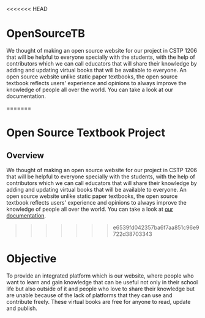 <<<<<<< HEAD
# OpenSourceTB
We thought of making an open source website for our project in CSTP 1206 that will be helpful to everyone specially with the students, with the help of contributors which we can call educators that will share their knowledge by adding and updating virtual books that will be available to everyone. An open source website unlike static paper textbooks, the open source textbook reflects users' experience and opinions to always improve the knowledge of people all over the world. You can take a look at our documentation.


=======
# Open Source Textbook Project
## Overview
We thought of making an open source website for our project in CSTP 1206 that will be helpful to everyone specially with the students, with the help of contributors which we can call educators that will share their knowledge by adding and updating virtual books that will be available to everyone. An open source website unlike static paper textbooks, the open source textbook reflects users' experience and opinions to always improve the knowledge of people all over the world. You can take a look at [our documentation](https://docs.google.com/document/d/1_tiEi8_Zj89bupu_WBLN0ZhiwYvD9s7V4sJP7vu_QEo/edit#).
>>>>>>> e6539fd042357ba6f7aa851c96e9722d38703343
# Objective
To provide an integrated platform which is our website, where people who want to learn and gain knowledge that can be useful not only in their school life but also outside of it and people who love to share their knowledge but are unable because of the lack of platforms that they can use and contribute freely. These virtual books are free for anyone to read, update and publish.